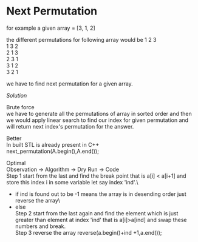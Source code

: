 # Next Permutation 
for example a given array = [3, 1, 2]

the different permutations for following array would be 
1 2 3\
1 3 2\
2 1 3\
2 3 1\
3 1 2\
3 2 1

we have to find next permutation for a given array.

*Solution*

Brute force\
we have to generate all the permutations of array in sorted order and then we would apply linear search to find our index for given permutation and will return next index's permutation for the answer.

Better\
In built STL is already present in C++ \
next_permutation(A.begin(),A.end());

Optimal\
Observation -> Algorithm -> Dry Run -> Code\
Step 1 start from the last and find the break point that is a[i] < a[i+1] and store this index i in some variable let say index 'ind'.\
* if ind is found out to be -1 means the array is in desending order just reverse the array\
* else\
Step 2 start from the last again and find the element which is just greater than element at index 'ind' that is a[i]>a[ind] and swap these numbers and break.\
Step 3 reverse the array reverse(a.begin()+ind +1,a.end());



